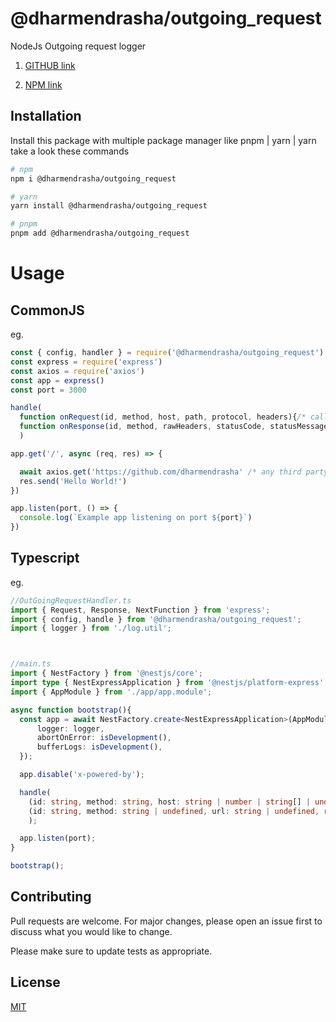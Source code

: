 # @dharmendrasha/outgoing_request

NodeJs Outgoing request logger

1. [GITHUB link](https://github.com/dharmendrasha/outgoing_request)

2. [NPM link](https://www.npmjs.com/package/@dharmendrasha/outgoing_request)

## Installation

Install this package with multiple package manager like pnpm | yarn | yarn take a look these commands

```bash
# npm
npm i @dharmendrasha/outgoing_request

# yarn
yarn install @dharmendrasha/outgoing_request

# pnpm
pnpm add @dharmendrasha/outgoing_request

```

# Usage

## CommonJS

eg.

```javascript
const { config, handler } = require('@dharmendrasha/outgoing_request')
const express = require('express')
const axios = require('axios')
const app = express()
const port = 3000

handle(
  function onRequest(id, method, host, path, protocol, headers){/* callback for onRequest */}, 
  function onResponse(id, method, rawHeaders, statusCode, statusMessage:, httpVersion){/* callback for nResponse */}
  )

app.get('/', async (req, res) => {

  await axios.get('https://github.com/dharmendrasha' /* any third party api can call indipendently and and request will be traced to the console and '@dharmendrasha/outgoing_request' */)
  res.send('Hello World!')
})

app.listen(port, () => {
  console.log(`Example app listening on port ${port}`)
})
```

## Typescript

eg.

```typescript
//OutGoingRequestHandler.ts
import { Request, Response, NextFunction } from 'express';
import { config, handle } from '@dharmendrasha/outgoing_request';
import { logger } from './log.util';



//main.ts
import { NestFactory } from '@nestjs/core';
import type { NestExpressApplication } from '@nestjs/platform-express';
import { AppModule } from './app/app.module';

async function bootstrap(){
  const app = await NestFactory.create<NestExpressApplication>(AppModule, {
      logger: logger,
      abortOnError: isDevelopment(),
      bufferLogs: isDevelopment(),
  });

  app.disable('x-powered-by');

  handle(
    (id: string, method: string, host: string | number | string[] | undefined, path: string, protocol: string, headers: OutgoingHttpHeaders) => { /** call back for on request */},
    (id: string, method: string | undefined, url: string | undefined, rawHeaders: IncomingHttpHeaders, statusCode: number | undefined, statusMessage: string | undefined, httpVersion: string) => { /** call back for on response **/}
    );

  app.listen(port);
}

bootstrap();

```

## Contributing

Pull requests are welcome. For major changes, please open an issue first
to discuss what you would like to change.

Please make sure to update tests as appropriate.

## License

[MIT](https://choosealicense.com/licenses/mit/)
